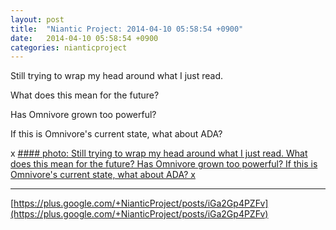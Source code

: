```yaml
---
layout: post
title:  "Niantic Project: 2014-04-10 05:58:54 +0900"
date:   2014-04-10 05:58:54 +0900
categories: nianticproject
---
```

Still trying to wrap my head around what I just read.

What does this mean for the future?

Has Omnivore grown too powerful?

If this is Omnivore's current state, what about ADA?

x
[#### photo: Still trying to wrap my head around what I just read.
What does this mean for the future?
Has Omnivore grown too powerful?
If this is Omnivore's current state, what about ADA?
x](https://lh3.googleusercontent.com/-y1F9dLYSkCY/U0W0gDm9quI/AAAAAAAAZgk/YLjKXskClEA/w1200-h1553/TrainofThought.png "")
- - -
[https://plus.google.com/+NianticProject/posts/iGa2Gp4PZFv](https://plus.google.com/+NianticProject/posts/iGa2Gp4PZFv)
